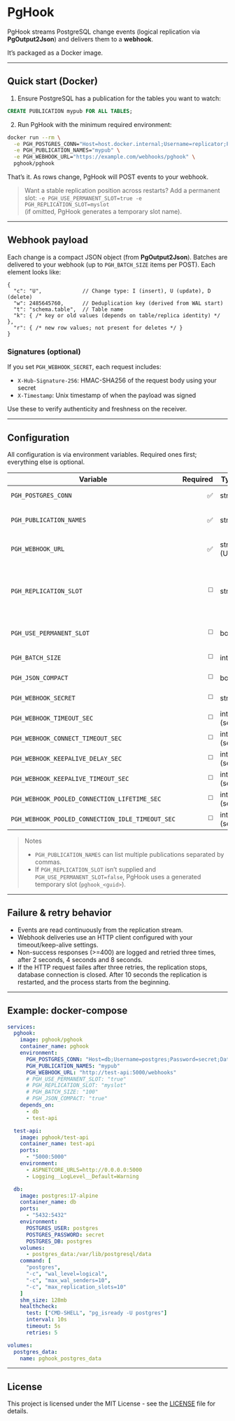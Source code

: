 # PgHook

PgHook streams PostgreSQL change events (logical replication via **PgOutput2Json**) and delivers them to a **webhook**.

It’s packaged as a Docker image.

---

## Quick start (Docker)

1) Ensure PostgreSQL has a publication for the tables you want to watch:
```sql
CREATE PUBLICATION mypub FOR ALL TABLES;
```

2) Run PgHook with the minimum required environment:
```bash
docker run --rm \
  -e PGH_POSTGRES_CONN="Host=host.docker.internal;Username=replicator;Password=secret;Database=mydb;ApplicationName=PgHook" \
  -e PGH_PUBLICATION_NAMES="mypub" \
  -e PGH_WEBHOOK_URL="https://example.com/webhooks/pghook" \
  pghook/pghook
```

That’s it. As rows change, PgHook will POST events to your webhook.

> Want a stable replication position across restarts?
> Add a permanent slot: `-e PGH_USE_PERMANENT_SLOT=true -e PGH_REPLICATION_SLOT=myslot`  
> (if omitted, PgHook generates a temporary slot name).

---

## Webhook payload

Each change is a compact JSON object (from **PgOutput2Json**). Batches are delivered to your webhook (up to `PGH_BATCH_SIZE` items per POST). Each element looks like:

```jsonc
{
  "c": "U",             // Change type: I (insert), U (update), D (delete)
  "w": 2485645760,      // Deduplication key (derived from WAL start)
  "t": "schema.table",  // Table name
  "k": { /* key or old values (depends on table/replica identity) */ },
  "r": { /* new row values; not present for deletes */ }
}
```

### Signatures (optional)
If you set `PGH_WEBHOOK_SECRET`, each request includes:
- `X-Hub-Signature-256`: HMAC-SHA256 of the request body using your secret
- `X-Timestamp`: Unix timestamp of when the payload was signed

Use these to verify authenticity and freshness on the receiver.

---

## Configuration

All configuration is via environment variables. Required ones first; everything else is optional.

| Variable | Required | Type | Default | Description |
|---|---:|---|---|---|
| `PGH_POSTGRES_CONN` | ✅ | string | — | PostgreSQL connection string (Npgsql format). |
| `PGH_PUBLICATION_NAMES` | ✅ | string | — | Comma-separated publication name(s) to subscribe to. |
| `PGH_WEBHOOK_URL` | ✅ | string (URL) | — | Webhook endpoint that will receive change batches via HTTP POST. |
| `PGH_REPLICATION_SLOT` | ◻️ | string | auto-generated when not using permanent slot | Replication slot name. Required if `PGH_USE_PERMANENT_SLOT=true`. |
| `PGH_USE_PERMANENT_SLOT` | ◻️ | bool | `false` | Use a permanent logical replication slot instead of a temporary one. |
| `PGH_BATCH_SIZE` | ◻️ | int | `100` | Max number of change events per POST. |
| `PGH_JSON_COMPACT` | ◻️ | bool | `false` | Emit compact JSON (minified). |
| `PGH_WEBHOOK_SECRET` | ◻️ | string | `""` | If set, requests are signed (see **Signatures**). |
| `PGH_WEBHOOK_TIMEOUT_SEC` | ◻️ | int (sec) | `30` | Overall HTTP request timeout. |
| `PGH_WEBHOOK_CONNECT_TIMEOUT_SEC` | ◻️ | int (sec) | `10` | Connect timeout for the HTTP client. |
| `PGH_WEBHOOK_KEEPALIVE_DELAY_SEC` | ◻️ | int (sec) | `60` | TCP keep-alive probe delay. |
| `PGH_WEBHOOK_KEEPALIVE_TIMEOUT_SEC` | ◻️ | int (sec) | `10` | TCP keep-alive probe timeout. |
| `PGH_WEBHOOK_POOLED_CONNECTION_LIFETIME_SEC` | ◻️ | int (sec) | 600 | Max lifetime for pooled HTTP connections. |
| `PGH_WEBHOOK_POOLED_CONNECTION_IDLE_TIMEOUT_SEC` | ◻️ | int (sec) | 120 | Idle timeout for pooled HTTP connections. |

> Notes
> - `PGH_PUBLICATION_NAMES` can list multiple publications separated by commas.
> - If `PGH_REPLICATION_SLOT` isn’t supplied and `PGH_USE_PERMANENT_SLOT=false`, PgHook uses a generated temporary slot (`pghook_<guid>`).

---

## Failure & retry behavior

- Events are read continuously from the replication stream.  
- Webhook deliveries use an HTTP client configured with your timeout/keep-alive settings.  
- Non-success responses (>=400) are logged and retried three times, after 2 seconds, 4 seconds and 8 seconds.
- If the HTTP request failes after three retries, the replication stops, database connection is closed.
  After 10 seconds the replication is restarted, and the process starts from the beginning. 

---

## Example: docker-compose

```yaml
services:
  pghook:
    image: pghook/pghook
    container_name: pghook
    environment:
      PGH_POSTGRES_CONN: "Host=db;Username=postgres;Password=secret;Database=postgres;ApplicationName=PgHook"
      PGH_PUBLICATION_NAMES: "mypub"
      PGH_WEBHOOK_URL: "http://test-api:5000/webhooks"
      # PGH_USE_PERMANENT_SLOT: "true"
      # PGH_REPLICATION_SLOT: "myslot"
      # PGH_BATCH_SIZE: "100"
      # PGH_JSON_COMPACT: "true"
    depends_on:
      - db
      - test-api

  test-api:
    image: pghook/test-api
    container_name: test-api
    ports:
      - "5000:5000"
    environment:
      - ASPNETCORE_URLS=http://0.0.0.0:5000
      - Logging__LogLevel__Default=Warning

  db:
    image: postgres:17-alpine
    container_name: db
    ports:
      - "5432:5432"
    environment:
      POSTGRES_USER: postgres
      POSTGRES_PASSWORD: secret
      POSTGRES_DB: postgres
    volumes:
      - postgres_data:/var/lib/postgresql/data
    command: [
      "postgres",
      "-c", "wal_level=logical",
      "-c", "max_wal_senders=10",
      "-c", "max_replication_slots=10"
    ]
    shm_size: 128mb
    healthcheck:
      test: ["CMD-SHELL", "pg_isready -U postgres"]
      interval: 10s
      timeout: 5s
      retries: 5

volumes:
  postgres_data:
    name: pghook_postgres_data 
```

---

## License

This project is licensed under the MIT License - see the [LICENSE](LICENSE) file for details.
